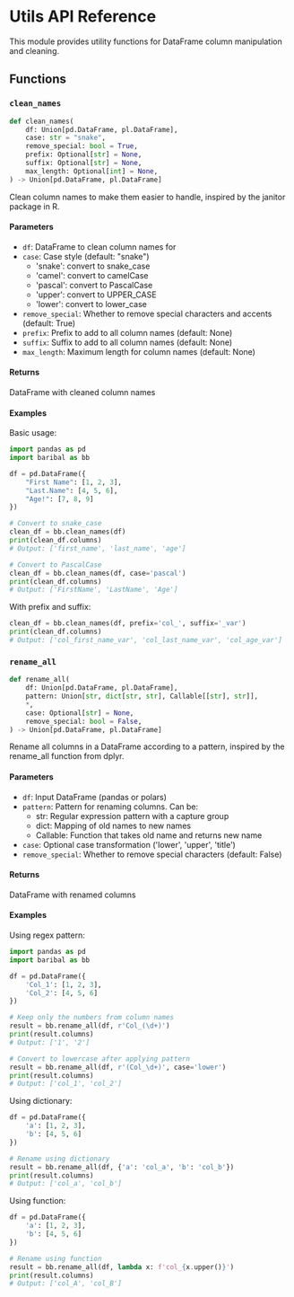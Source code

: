 # Utils API Reference

This module provides utility functions for DataFrame column manipulation and cleaning.

## Functions

### `clean_names`

```python
def clean_names(
    df: Union[pd.DataFrame, pl.DataFrame],
    case: str = "snake",
    remove_special: bool = True,
    prefix: Optional[str] = None,
    suffix: Optional[str] = None,
    max_length: Optional[int] = None,
) -> Union[pd.DataFrame, pl.DataFrame]
```

Clean column names to make them easier to handle, inspired by the janitor package in R.

#### Parameters

- `df`: DataFrame to clean column names for
- `case`: Case style (default: "snake")
  - 'snake': convert to snake_case
  - 'camel': convert to camelCase
  - 'pascal': convert to PascalCase
  - 'upper': convert to UPPER_CASE
  - 'lower': convert to lower_case
- `remove_special`: Whether to remove special characters and accents (default: True)
- `prefix`: Prefix to add to all column names (default: None)
- `suffix`: Suffix to add to all column names (default: None)
- `max_length`: Maximum length for column names (default: None)

#### Returns

DataFrame with cleaned column names

#### Examples

Basic usage:
```python
import pandas as pd
import baribal as bb

df = pd.DataFrame({
    "First Name": [1, 2, 3],
    "Last.Name": [4, 5, 6],
    "Age!": [7, 8, 9]
})

# Convert to snake_case
clean_df = bb.clean_names(df)
print(clean_df.columns)
# Output: ['first_name', 'last_name', 'age']

# Convert to PascalCase
clean_df = bb.clean_names(df, case='pascal')
print(clean_df.columns)
# Output: ['FirstName', 'LastName', 'Age']
```

With prefix and suffix:
```python
clean_df = bb.clean_names(df, prefix='col_', suffix='_var')
print(clean_df.columns)
# Output: ['col_first_name_var', 'col_last_name_var', 'col_age_var']
```

### `rename_all`

```python
def rename_all(
    df: Union[pd.DataFrame, pl.DataFrame],
    pattern: Union[str, dict[str, str], Callable[[str], str]],
    *,
    case: Optional[str] = None,
    remove_special: bool = False,
) -> Union[pd.DataFrame, pl.DataFrame]
```

Rename all columns in a DataFrame according to a pattern, inspired by the rename_all function from dplyr.

#### Parameters

- `df`: Input DataFrame (pandas or polars)
- `pattern`: Pattern for renaming columns. Can be:
  - str: Regular expression pattern with a capture group
  - dict: Mapping of old names to new names
  - Callable: Function that takes old name and returns new name
- `case`: Optional case transformation ('lower', 'upper', 'title')
- `remove_special`: Whether to remove special characters (default: False)

#### Returns

DataFrame with renamed columns

#### Examples

Using regex pattern:
```python
import pandas as pd
import baribal as bb

df = pd.DataFrame({
    'Col_1': [1, 2, 3],
    'Col_2': [4, 5, 6]
})

# Keep only the numbers from column names
result = bb.rename_all(df, r'Col_(\d+)')
print(result.columns)
# Output: ['1', '2']

# Convert to lowercase after applying pattern
result = bb.rename_all(df, r'(Col_\d+)', case='lower')
print(result.columns)
# Output: ['col_1', 'col_2']
```

Using dictionary:
```python
df = pd.DataFrame({
    'a': [1, 2, 3],
    'b': [4, 5, 6]
})

# Rename using dictionary
result = bb.rename_all(df, {'a': 'col_a', 'b': 'col_b'})
print(result.columns)
# Output: ['col_a', 'col_b']
```

Using function:
```python
df = pd.DataFrame({
    'a': [1, 2, 3],
    'b': [4, 5, 6]
})

# Rename using function
result = bb.rename_all(df, lambda x: f'col_{x.upper()}')
print(result.columns)
# Output: ['col_A', 'col_B']
```
